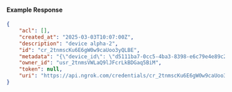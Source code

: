 <!-- Code generated for API Clients. DO NOT EDIT. -->

#### Example Response

```json
{
	"acl": [],
	"created_at": "2025-03-03T10:07:00Z",
	"description": "device alpha-2",
	"id": "cr_2tnmscKu6E6gW0w9caUoo3yQLBE",
	"metadata": "{\"device_id\": \"d5111ba7-0cc5-4ba3-8398-e6c79e4e89c2\"}",
	"owner_id": "usr_2tnmsVWLaQ9lJFcrLkBDGaq5BiM",
	"token": null,
	"uri": "https://api.ngrok.com/credentials/cr_2tnmscKu6E6gW0w9caUoo3yQLBE"
}
```
